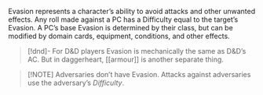 Evasion represents a character’s ability to avoid attacks and other unwanted effects. Any roll made against a PC has a Difficulty equal to the target’s Evasion. A PC’s base Evasion is determined by their class, but can be modified by domain cards, equipment, conditions, and other effects.

> [!dnd]- For D&D players
> Evasion is mechanically the same as D&D’s AC.
> But in daggerheart, [[armour]] is another separate thing.
>

> [!NOTE] Adversaries don’t have Evasion. Attacks against adversaries use the adversary’s *Difficulty*.
